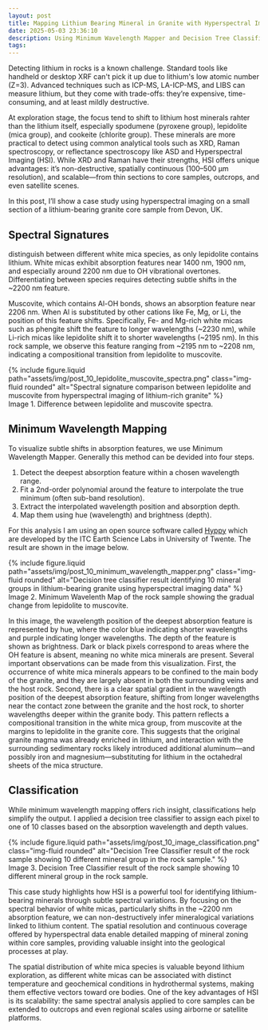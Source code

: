 ```yaml
---
layout: post
title: Mapping Lithium Bearing Mineral in Granite with Hyperspectral Imaging
date: 2025-05-03 23:36:10
description: Using Minimum Wavelength Mapper and Decision Tree Classifier to analyze hyperspectral image of lithium bearing granite core sample.
tags: 
---
```



Detecting lithium in rocks is a known challenge. Standard tools like handheld or desktop XRF can't pick it up due to lithium's low atomic number (Z=3). Advanced techniques such as ICP-MS, LA-ICP-MS, and LIBS can measure lithium, but they come with trade-offs: they’re expensive, time-consuming, and at least mildly destructive.

At exploration stage, the focus tend to shift to lithium host minerals rahter than the lithium itself, especially spodumene (pyroxene group), lepidolite (mica group), and cookeite (chlorite group). These minerals are more practical to detect using common analytical tools such as XRD, Raman spectroscopy, or reflectance spectroscopy like ASD and Hyperspectral Imaging (HSI). While XRD and Raman have their strengths, HSI offers unique advantages: it’s non-destructive, spatially continuous (100–500 μm resolution), and scalable—from thin sections to core samples, outcrops, and even satellite scenes.

In this post, I’ll show a case study using hyperspectral imaging on a small section of a lithium-bearing granite core sample from Devon, UK.


## Spectral Signatures

distinguish between different white mica species, as only lepidolite contains lithium. White micas exhibit absorption features near 1400 nm, 1900 nm, and especially around 2200 nm due to OH vibrational overtones. Differentiating between species requires detecting subtle shifts in the ~2200 nm feature.

Muscovite, which contains Al-OH bonds, shows an absorption feature near 2206 nm. When Al is substituted by other cations like Fe, Mg, or Li, the position of this feature shifts. Specifically, Fe- and Mg-rich white micas such as phengite shift the feature to longer wavelengths (~2230 nm), while Li-rich micas like lepidolite shift it to shorter wavelengths (~2195 nm). In this rock sample, we observe this feature ranging from ~2195 nm to ~2208 nm, indicating a compositional transition from lepidolite to muscovite.

<div class="row mt-3">
    <div class="col-sm mt-3 mt-md-0">
        {% include figure.liquid 
            path="assets/img/post_10_lepidolite_muscovite_spectra.png" 
            class="img-fluid rounded" 
            alt="Spectral signature comparison between lepidolite and muscovite from hyperspectral imaging of lithium-rich granite"
        %}
    </div>
</div>
<div class="caption">
    Image 1. Difference between lepidolite and muscovite spectra. 
</div>


## Minimum Wavelength Mapping

To visualize subtle shifts in absorption features, we use Minimum Wavelength Mapper. Generally this method can be devided into four steps.

1. Detect the deepest absorption feature within a chosen wavelength range.
2. Fit a 2nd-order polynomial around the feature to interpolate the true minimum (often sub-band resolution).
3. Extract the interpolated wavelength position and absorption depth.
4. Map them using hue (wavelength) and brightness (depth).

For this analysis I am using an open source software called [Hyppy](https://zenodo.org/records/14335092) which are developed by the ITC Earth Science Labs in University of Twente. The result are shown in the image below.

<div class="row mt-3">
    <div class="col-sm mt-3 mt-md-0">
        {% include figure.liquid 
            path="assets/img/post_10_minimum_wavelength_mapper.png" 
            class="img-fluid rounded" 
            alt="Decision tree classifier result identifying 10 mineral groups in lithium-bearing granite using hyperspectral imaging data"
        %}
    </div>
</div>
<div class="caption">
    Image 2. Minimum Wavelenth Map of the rock sample showing the gradual change from lepidolite to muscovite.
</div>

In this image, the wavelength position of the deepest absorption feature is represented by hue, where the color blue indicating shorter wavelengths and purple indicating longer wavelengths. The depth of the feature is shown as brightness. Dark or black pixels correspond to areas where the OH feature is absent, meaning no white mica minerals are present. Several important observations can be made from this visualization. First, the occurrence of white mica minerals appears to be confined to the main body of the granite, and they are largely absent in both the surrounding veins and the host rock. Second, there is a clear spatial gradient in the wavelength position of the deepest absorption feature, shifting from longer wavelengths near the contact zone between the granite and the host rock, to shorter wavelengths deeper within the granite body. This pattern reflects a compositional transition in the white mica group, from muscovite at the margins to lepidolite in the granite core. This suggests that the original granite magma was already enriched in lithium, and interaction with the surrounding sedimentary rocks likely introduced additional aluminum—and possibly iron and magnesium—substituting for lithium in the octahedral sheets of the mica structure.

## Classification
While minimum wavelength mapping offers rich insight, classifications help simplify the output. I applied a decision tree classifier to assign each pixel to one of 10 classes based on the absorption wavelength and depth values.

<div class="row mt-3">
    <div class="col-sm mt-3 mt-md-0">
        {% include figure.liquid 
            path="assets/img/post_10_image_classification.png" 
            class="img-fluid rounded" 
            alt="Decision Tree Classifier result of the rock sample showing 10 different mineral group in the rock sample."
        %}
    </div>
</div>
<div class="caption">
    Image 3. Decision Tree Classifier result of the rock sample showing 10 different mineral group in the rock sample.
</div>

This case study highlights how HSI is a powerful tool for identifying lithium-bearing minerals through subtle spectral variations. By focusing on the spectral behavior of white micas, particularly shifts in the ~2200 nm absorption feature, we can non-destructively infer mineralogical variations linked to lithium content. The spatial resolution and continuous coverage offered by hyperspectral data enable detailed mapping of mineral zoning within core samples, providing valuable insight into the geological processes at play.

The spatial distribution of white mica species is valuable beyond lithium exploration, as different white micas can be associated with distinct temperature and geochemical conditions in hydrothermal systems, making them effective vectors toward ore bodies. One of the key advantages of HSI is its scalability: the same spectral analysis applied to core samples can be extended to outcrops and even regional scales using airborne or satellite platforms.